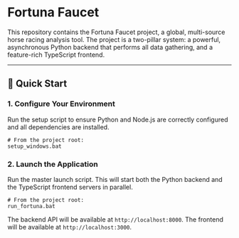 # Fortuna Faucet

This repository contains the Fortuna Faucet project, a global, multi-source horse racing analysis tool. The project is a two-pillar system: a powerful, asynchronous Python backend that performs all data gathering, and a feature-rich TypeScript frontend.

---

## 🚀 Quick Start

### 1. Configure Your Environment

Run the setup script to ensure Python and Node.js are correctly configured and all dependencies are installed.

```batch
# From the project root:
setup_windows.bat
```

### 2. Launch the Application

Run the master launch script. This will start both the Python backend and the TypeScript frontend servers in parallel.

```batch
# From the project root:
run_fortuna.bat
```

The backend API will be available at `http://localhost:8000`.
The frontend will be available at `http://localhost:3000`.